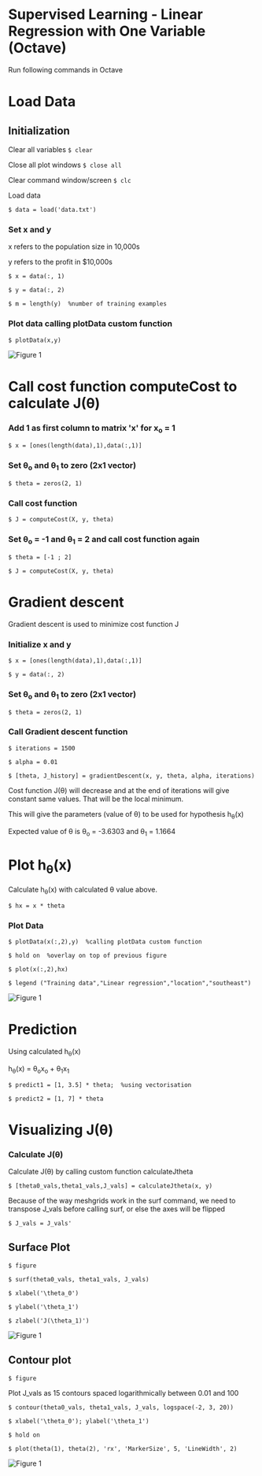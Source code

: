 Supervised Learning - Linear Regression with One Variable (Octave)
===================================================================

Run following commands in Octave

# Load Data

## Initialization

Clear all variables 
`$ clear`

Close all plot windows `$ close all`

Clear command window/screen `$ clc`

Load data 

`$ data = load('data.txt')`

### Set x and y
x refers to the population size in 10,000s

y refers to the profit in $10,000s

`$ x = data(:, 1)`

`$ y = data(:, 2)`

`$ m = length(y)  %number of training examples`


### Plot data calling plotData custom function
`$ plotData(x,y)`

![Figure 1](figures/figure1.png)

# Call cost function computeCost to calculate J(&theta;)

### Add 1 as first column to matrix 'x' for x<sub>o</sub> = 1 

`$ x = [ones(length(data),1),data(:,1)]`

### Set &theta;<sub>o</sub> and &theta;<sub>1</sub> to zero (2x1 vector)

`$ theta = zeros(2, 1)`

### Call cost function

`$ J = computeCost(X, y, theta)`

### Set &theta;<sub>o</sub> = -1 and &theta;<sub>1</sub> = 2 and call cost function again

`$ theta = [-1 ; 2]`

`$ J = computeCost(X, y, theta)`

# Gradient descent 
Gradient descent is used to minimize cost function J

### Initialize x and y
`$ x = [ones(length(data),1),data(:,1)]`

`$ y = data(:, 2)`

### Set &theta;<sub>o</sub> and &theta;<sub>1</sub> to zero (2x1 vector)
`$ theta = zeros(2, 1)`

### Call Gradient descent function 
`$ iterations = 1500`

`$ alpha = 0.01`

`$ [theta, J_history] = gradientDescent(x, y, theta, alpha, iterations)`


Cost function J(&theta;) will decrease and at the end of iterations will give constant same values. That will be the local minimum. 

This will give the parameters (value of &theta;) to be used for hypothesis h<sub>&theta;</sub>(x)


Expected value of &theta; is &theta;<sub>o</sub> = -3.6303 and &theta;<sub>1</sub> = 1.1664

# Plot h<sub>&theta;</sub>(x)

Calculate h<sub>&theta;</sub>(x) with calculated &theta; value above.

`$ hx = x * theta`

### Plot Data
`$ plotData(x(:,2),y)  %calling plotData custom function`

`$ hold on  %overlay on top of previous figure`

`$ plot(x(:,2),hx)`

`$ legend ("Training data","Linear regression","location","southeast")`


![Figure 1](figures/figure2.png)



# Prediction
Using calculated h<sub>&theta;</sub>(x)

h<sub>&theta;</sub>(x) = &theta;<sub>o</sub>x<sub>o</sub>  + &theta;<sub>1</sub>x<sub>1</sub>


`$ predict1 = [1, 3.5] * theta;  %using vectorisation` 

`$ predict2 = [1, 7] * theta`


# Visualizing J(&theta;)

### Calculate J(&theta;)

Calculate J(&theta;) by calling custom function calculateJtheta

`$ [theta0_vals,theta1_vals,J_vals] = calculateJtheta(x, y)`

Because of the way meshgrids work in the surf command, we need to
transpose J_vals before calling surf, or else the axes will be flipped


`$ J_vals = J_vals'`

## Surface Plot
`$ figure`

`$ surf(theta0_vals, theta1_vals, J_vals)`

`$ xlabel('\theta_0')`

`$ ylabel('\theta_1')`

`$ zlabel('J(\theta_1)')`


![Figure 1](figures/figure3.png)

## Contour plot

`$ figure`

Plot J_vals as 15 contours spaced logarithmically between 0.01 and 100

`$ contour(theta0_vals, theta1_vals, J_vals, logspace(-2, 3, 20))`

`$ xlabel('\theta_0'); ylabel('\theta_1')`

`$ hold on`

`$ plot(theta(1), theta(2), 'rx', 'MarkerSize', 5, 'LineWidth', 2)`


![Figure 1](figures/figure4.png)